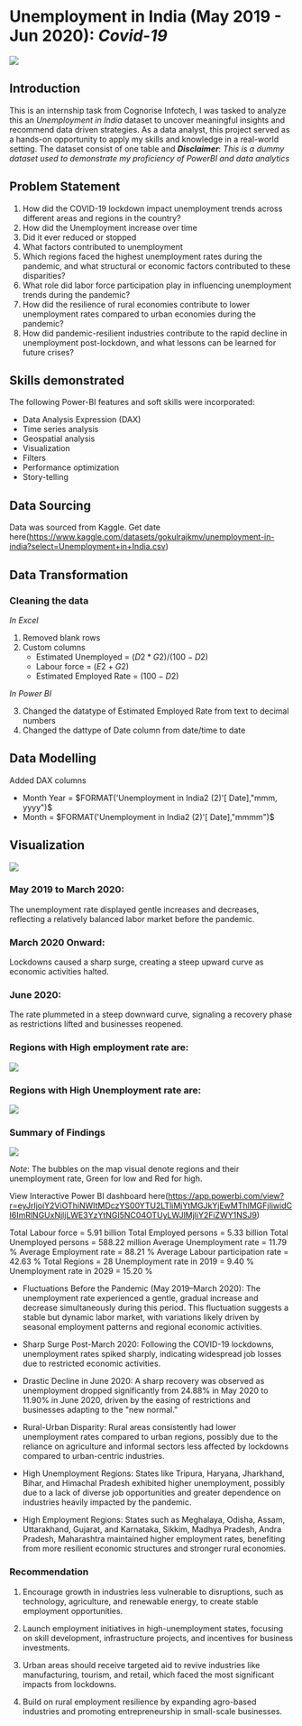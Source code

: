 # Unemployment in India (May 2019 - Jun 2020): *Covid-19*
![](Unemployment.jfif)

## Introduction
This is an internship task from Cognorise Infotech, I was tasked to analyze this an *Unemployment in India* dataset to uncover meaningful insights and recommend data driven strategies. As a data analyst, this project served as a hands-on opportunity to apply my skills and knowledge in a real-world setting.  The dataset consist of one table and 
**_Disclaimer_**: *This is a dummy dataset used to demonstrate my proficiency of PowerBI and data analytics*

## Problem Statement
1. How did the COVID-19 lockdown impact unemployment trends across different areas and regions in the country?
2. How did the Unemployment increase over time
3. Did it ever reduced or stopped
4. What factors contributed to unemployment
5. Which regions faced the highest unemployment rates during the pandemic, and what structural or economic factors contributed to these disparities?
6. What role did labor force participation play in influencing unemployment trends during the pandemic?
7. How did the resilience of rural economies contribute to lower unemployment rates compared to urban economies during the pandemic?
8. How did pandemic-resilient industries contribute to the rapid decline in unemployment post-lockdown, and what lessons can be learned for future crises?

## Skills demonstrated
The following Power-BI features and soft skills were incorporated:
- Data Analysis Expression (DAX)
- Time series analysis
- Geospatial analysis
- Visualization
- Filters
- Performance optimization
- Story-telling

## Data Sourcing
Data was sourced from Kaggle. Get date here(https://www.kaggle.com/datasets/gokulrajkmv/unemployment-in-india?select=Unemployment+in+India.csv)

## Data Transformation
### Cleaning the data
_In Excel_
1. Removed blank rows
2. Custom columns
   - Estimated Unemployed = $(D2*G2)/(100-D2)$
   - Labour force = $(E2+G2)$
   - Estimated Employed Rate = $(100-D2)$

_In Power BI_

3. Changed the datatype of Estimated Employed Rate from text to decimal numbers
4. Changed the dattype of Date column from date/time to date

## Data Modelling
Added DAX columns
- Month Year = $FORMAT('Unemployment in India2 (2)'[ Date],"mmm, yyyy")$
- Month = $FORMAT('Unemployment in India2 (2)'[ Date],"mmmm")$

## Visualization
![](Unemp_over_time.png)

### May 2019 to March 2020:
The unemployment rate displayed gentle increases and decreases, reflecting a relatively balanced labor market before the pandemic.

### March 2020 Onward:
Lockdowns caused a sharp surge, creating a steep upward curve as economic activities halted.

### June 2020:
The rate plummeted in a steep downward curve, signaling a recovery phase as restrictions lifted and businesses reopened.

### Regions with High employment rate are: 
![](Emp_regions.png)

### Regions with High Unemployment rate are:
![](Unemp_regions.png)

### Summary of Findings

![](dashboard.png)

_Note_: The bubbles on the map visual denote regions and their unemployment rate, Green for low and Red for high.

View Interactive Power BI dashboard here(https://app.powerbi.com/view?r=eyJrIjoiY2ViOThiNWItMDczYS00YTU2LTliMjYtMGJkYjEwMThlMGFjIiwidCI6ImRlNGUxNjljLWE3YzYtNGI5NC04OTUyLWJlMjliY2FiZWY1NSJ9)

Total Labour force = 5.91 billion
Total Employed persons = 5.33 billion
Total Unemployed persons = 588.22 million
Average Unemployment rate = 11.79 %
Average Employment rate = 88.21 %
Average Labour participation rate = 42.63 %
Total Regions = 28
Unemployment rate in 2019 = 9.40 %
Unemployment rate in 2029 = 15.20 % 

- Fluctuations Before the Pandemic (May 2019–March 2020):
The unemployment rate experienced a gentle, gradual increase and decrease simultaneously during this period. This fluctuation suggests a stable but dynamic labor market, with variations likely driven by seasonal employment patterns and regional economic activities.

- Sharp Surge Post-March 2020:
Following the COVID-19 lockdowns, unemployment rates spiked sharply, indicating widespread job losses due to restricted economic activities.

- Drastic Decline in June 2020:
A sharp recovery was observed as unemployment dropped significantly from 24.88% in May 2020 to 11.90% in June 2020, driven by the easing of restrictions and businesses adapting to the "new normal."

- Rural-Urban Disparity:
Rural areas consistently had lower unemployment rates compared to urban regions, possibly due to the reliance on agriculture and informal sectors less affected by lockdowns compared to urban-centric industries.

- High Unemployment Regions:
States like Tripura, Haryana, Jharkhand, Bihar, and Himachal Pradesh exhibited higher unemployment, possibly due to a lack of diverse job opportunities and greater dependence on industries heavily impacted by the pandemic.

- High Employment Regions:
States such as Meghalaya, Odisha, Assam, Uttarakhand, Gujarat, and Karnataka, Sikkim, Madhya Pradesh, Andra Pradesh, Maharashtra maintained higher employment rates, benefiting from more resilient economic structures and stronger rural economies.

### Recommendation
1. Encourage growth in industries less vulnerable to disruptions, such as technology, agriculture, and renewable energy, to create stable employment opportunities.

2. Launch employment initiatives in high-unemployment states, focusing on skill development, infrastructure projects, and incentives for business investments.

3. Urban areas should receive targeted aid to revive industries like manufacturing, tourism, and retail, which faced the most significant impacts from lockdowns.

4. Build on rural employment resilience by expanding agro-based industries and promoting entrepreneurship in small-scale businesses.
